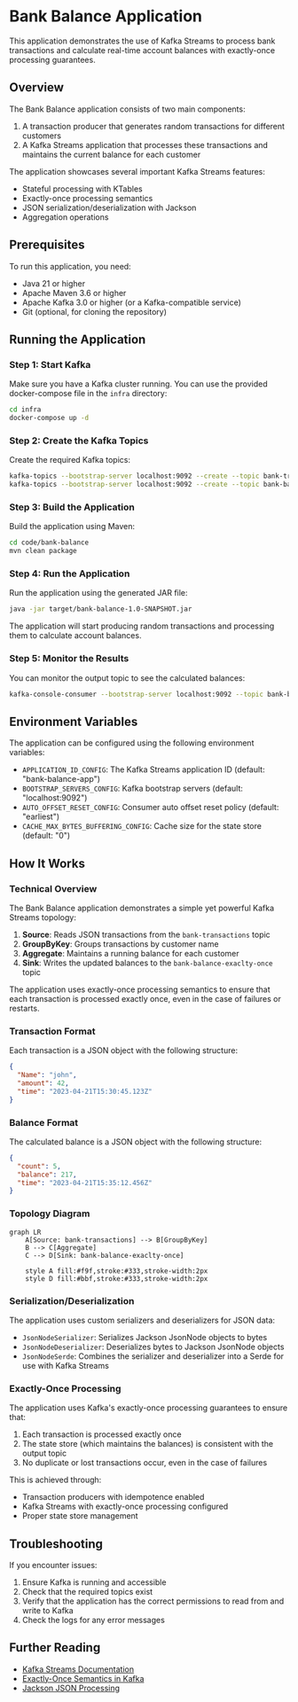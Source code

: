# Bank Balance Application

This application demonstrates the use of Kafka Streams to process bank transactions and calculate real-time account balances with exactly-once processing guarantees.

## Overview

The Bank Balance application consists of two main components:
1. A transaction producer that generates random transactions for different customers
2. A Kafka Streams application that processes these transactions and maintains the current balance for each customer

The application showcases several important Kafka Streams features:
- Stateful processing with KTables
- Exactly-once processing semantics
- JSON serialization/deserialization with Jackson
- Aggregation operations

## Prerequisites

To run this application, you need:
- Java 21 or higher
- Apache Maven 3.6 or higher
- Apache Kafka 3.0 or higher (or a Kafka-compatible service)
- Git (optional, for cloning the repository)

## Running the Application

### Step 1: Start Kafka

Make sure you have a Kafka cluster running. You can use the provided docker-compose file in the `infra` directory:

```bash
cd infra
docker-compose up -d
```

### Step 2: Create the Kafka Topics

Create the required Kafka topics:

```bash
kafka-topics --bootstrap-server localhost:9092 --create --topic bank-transactions --partitions 1 --replication-factor 1
kafka-topics --bootstrap-server localhost:9092 --create --topic bank-balance-exaclty-once --partitions 1 --replication-factor 1
```

### Step 3: Build the Application

Build the application using Maven:

```bash
cd code/bank-balance
mvn clean package
```

### Step 4: Run the Application

Run the application using the generated JAR file:

```bash
java -jar target/bank-balance-1.0-SNAPSHOT.jar
```

The application will start producing random transactions and processing them to calculate account balances.

### Step 5: Monitor the Results

You can monitor the output topic to see the calculated balances:

```bash
kafka-console-consumer --bootstrap-server localhost:9092 --topic bank-balance-exaclty-once --from-beginning
```

## Environment Variables

The application can be configured using the following environment variables:

- `APPLICATION_ID_CONFIG`: The Kafka Streams application ID (default: "bank-balance-app")
- `BOOTSTRAP_SERVERS_CONFIG`: Kafka bootstrap servers (default: "localhost:9092")
- `AUTO_OFFSET_RESET_CONFIG`: Consumer auto offset reset policy (default: "earliest")
- `CACHE_MAX_BYTES_BUFFERING_CONFIG`: Cache size for the state store (default: "0")

## How It Works

### Technical Overview

The Bank Balance application demonstrates a simple yet powerful Kafka Streams topology:

1. **Source**: Reads JSON transactions from the `bank-transactions` topic
2. **GroupByKey**: Groups transactions by customer name
3. **Aggregate**: Maintains a running balance for each customer
4. **Sink**: Writes the updated balances to the `bank-balance-exaclty-once` topic

The application uses exactly-once processing semantics to ensure that each transaction is processed exactly once, even in the case of failures or restarts.

### Transaction Format

Each transaction is a JSON object with the following structure:
```json
{
  "Name": "john",
  "amount": 42,
  "time": "2023-04-21T15:30:45.123Z"
}
```

### Balance Format

The calculated balance is a JSON object with the following structure:
```json
{
  "count": 5,
  "balance": 217,
  "time": "2023-04-21T15:35:12.456Z"
}
```

### Topology Diagram

```mermaid
graph LR
    A[Source: bank-transactions] --> B[GroupByKey]
    B --> C[Aggregate]
    C --> D[Sink: bank-balance-exaclty-once]
    
    style A fill:#f9f,stroke:#333,stroke-width:2px
    style D fill:#bbf,stroke:#333,stroke-width:2px
```

### Serialization/Deserialization

The application uses custom serializers and deserializers for JSON data:
- `JsonNodeSerializer`: Serializes Jackson JsonNode objects to bytes
- `JsonNodeDeserializer`: Deserializes bytes to Jackson JsonNode objects
- `JsonNodeSerde`: Combines the serializer and deserializer into a Serde for use with Kafka Streams

### Exactly-Once Processing

The application uses Kafka's exactly-once processing guarantees to ensure that:
1. Each transaction is processed exactly once
2. The state store (which maintains the balances) is consistent with the output topic
3. No duplicate or lost transactions occur, even in the case of failures

This is achieved through:
- Transaction producers with idempotence enabled
- Kafka Streams with exactly-once processing configured
- Proper state store management

## Troubleshooting

If you encounter issues:

1. Ensure Kafka is running and accessible
2. Check that the required topics exist
3. Verify that the application has the correct permissions to read from and write to Kafka
4. Check the logs for any error messages

## Further Reading

- [Kafka Streams Documentation](https://kafka.apache.org/documentation/streams/)
- [Exactly-Once Semantics in Kafka](https://www.confluent.io/blog/exactly-once-semantics-are-possible-heres-how-apache-kafka-does-it/)
- [Jackson JSON Processing](https://github.com/FasterXML/jackson)